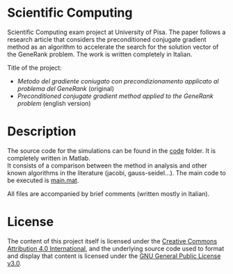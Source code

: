 # Scientific Computing
<p> Scientific Computing exam project at University of Pisa. The paper follows a research article that considers the preconditioned conjugate gradient method as an algorithm to accelerate the search for the solution vector of the GeneRank problem. The work is written completely in Italian. <p>

Title of the project:
<ul>
  <li> <em>Metodo del gradiente coniugato con precondizionamento
applicato al problema del GeneRank</em> (original) </li>
  <li> <em>Preconditioned conjugate gradient method applied to the GeneRank problem</em> (english version) </li>
</ul>

# Description
The source code for the simulations can be found in the [code](https://github.com/caporali/scientific_computing/tree/main/code) folder. It is completely written in Matlab. <br>
It consists of a comparison between the method in analysis and other known algorithms in the literature (jacobi, gauss-seidel...). The main code to be executed is [main.mat](https://github.com/caporali/scientific_computing/blob/main/code/main.m).

All files are accompanied by brief comments (written mostly in Italian). <br>
  
# License
The content of this project itself is licensed under the [Creative Commons Attribution 4.0 International](https://creativecommons.org/licenses/by/4.0/), and the underlying source code used to format and display that content is licensed under the [GNU General Public License v3.0](https://github.com/caporali/scientific_computing/blob/main/LICENSE).
